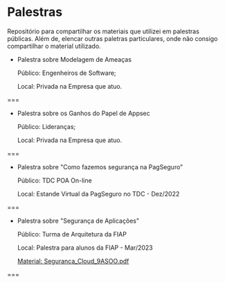 # Palestras
Repositório para compartilhar os materiais que utilizei em palestras públicas. Além de, elencar outras paletras particulares, onde não consigo compartilhar o material utilizado.


- Palestra sobre Modelagem de Ameaças
  
  Público: Engenheiros de Software;
  
  Local: Privada na Empresa que atuo.

===

- Palestra sobre os Ganhos do Papel de Appsec

  Público: Lideranças;
  
  Local: Privada na Empresa que atuo.

===

- Palestra sobre "Como fazemos segurança na PagSeguro"
  
  Público: TDC POA On-line
  
  Local: Estande Virtual da PagSeguro no TDC - Dez/2022

===

- Palestra sobre "Segurança de Aplicações"
  
  Público: Turma de Arquitetura da FIAP
  
  Local: Palestra para alunos da FIAP - Mar/2023

  [Material: Seguranca_Cloud_9ASOO.pdf](https://github.com/silva-andrre/Palestras/files/11360149/Seguranca_Cloud_9ASOO.pdf)

===

